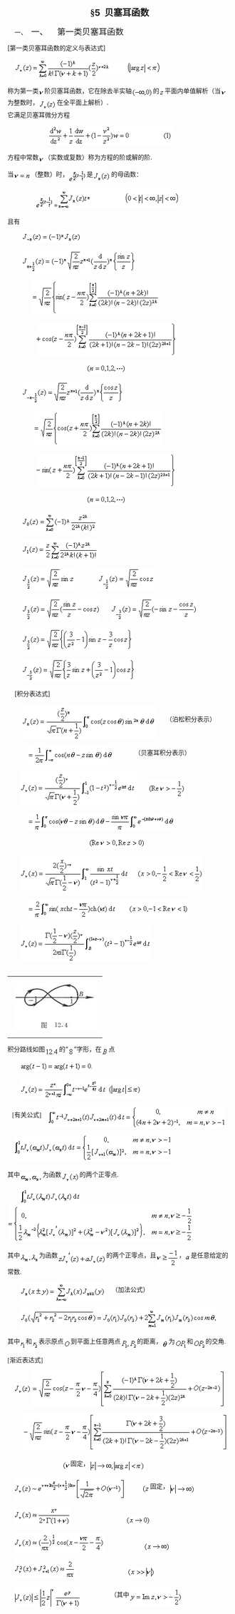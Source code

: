 <div class=Section1>
<p class=MsoNormal align=center style='text-align:center'><b><span lang=ZH-CN
style='font-size:15.0pt;font-family:宋体_GB2312'>§</span></b><b><span lang=EN-US
style='font-size:15.0pt'>5&nbsp; </span></b><b><span lang=ZH-CN
style='font-size:15.0pt;font-family:宋体_GB2312'>贝塞耳函数</span></b></p>
<p class=MsoNormal style='margin-left:36.0pt;text-indent:-24.0pt'><span
lang=EN-US>一、<span style='font:7.0pt "Times New Roman"'>&nbsp;&nbsp;&nbsp; </span></span><span
lang=ZH-CN style='font-size:14.0pt;font-family:宋体_GB2312'>一、</span><span
lang=EN-US style='font-size:7.0pt'>&nbsp;&nbsp;&nbsp;&nbsp;&nbsp;&nbsp;&nbsp; </span><span
lang=ZH-CN style='font-size:14.0pt;font-family:宋体_GB2312'>第一类贝塞耳函数</span></p>
<p class=MsoNormal><span lang=EN-US>[</span><span lang=ZH-CN style='font-family:
宋体_GB2312'>第一类贝塞耳函数的定义与表达式</span><span lang=EN-US>]</span></p>
<p class=MsoNormal><span lang=EN-US>&nbsp;&nbsp;&nbsp; </span><sub><span
lang=EN-US style='font-size:10.5pt'><img width=327 height=45
src="res/17e9d95da129bdd93c34fb6cc6aaaa52_5742_files/image002.gif"
u1:shapes="_x0000_i1025"></span></sub></p>
<p class=MsoNormal><span lang=ZH-CN style='font-family:宋体_GB2312'>称为第一类</span><sub><span
lang=EN-US style='font-size:10.5pt'><img width=13 height=15
src="res/17e9d95da129bdd93c34fb6cc6aaaa52_5742_files/image004.gif"
u1:shapes="_x0000_i1026" align=absmiddle></span></sub><span lang=ZH-CN
style='font-family:宋体_GB2312'>阶贝塞耳函数，它在除去半实轴</span><sub><span lang=EN-US
style='font-size:10.5pt'><img width=48 height=21
src="res/17e9d95da129bdd93c34fb6cc6aaaa52_5742_files/image006.gif"
u1:shapes="_x0000_i1027" align=absmiddle></span></sub><span lang=ZH-CN
style='font-family:宋体_GB2312'>的</span><sub><span lang=EN-US style='font-size:
10.5pt'><img width=12 height=13
src="res/17e9d95da129bdd93c34fb6cc6aaaa52_5742_files/image008.gif"
u1:shapes="_x0000_i1028" align=absmiddle></span></sub><span lang=ZH-CN
style='font-family:宋体_GB2312'>平面内单值解析（当</span><sub><span lang=EN-US
style='font-size:10.5pt'><img width=14 height=15
src="res/17e9d95da129bdd93c34fb6cc6aaaa52_5742_files/image010.gif"
u1:shapes="_x0000_i1029" align=absmiddle></span></sub><span lang=ZH-CN
style='font-family:宋体_GB2312'>为整数时，</span><sub><span lang=EN-US
style='font-size:10.5pt'><img width=41 height=24
src="res/17e9d95da129bdd93c34fb6cc6aaaa52_5742_files/image012.gif"
u1:shapes="_x0000_i1030" align=absmiddle></span></sub><span lang=ZH-CN
style='font-family:宋体_GB2312'>在全平面上解析）</span><span lang=EN-US>.<br>
</span><span lang=ZH-CN style='font-family:宋体_GB2312'>它满足贝塞耳微分方程</span></p>
<p class=MsoNormal><span lang=EN-US>&nbsp;&nbsp;&nbsp;&nbsp;&nbsp;&nbsp;&nbsp;&nbsp;&nbsp;&nbsp;&nbsp;&nbsp;&nbsp;&nbsp;&nbsp;&nbsp;&nbsp;&nbsp;&nbsp;&nbsp;&nbsp;&nbsp;
</span><sub><span lang=EN-US style='font-size:10.5pt'><img width=279 height=44
src="res/17e9d95da129bdd93c34fb6cc6aaaa52_5742_files/image014.gif"
u1:shapes="_x0000_i1031"></span></sub></p>
<p class=MsoNormal><span lang=ZH-CN style='font-family:宋体_GB2312'>方程中常数</span><sub><span
lang=EN-US style='font-size:10.5pt'><img width=13 height=15
src="res/17e9d95da129bdd93c34fb6cc6aaaa52_5742_files/image016.gif"
u1:shapes="_x0000_i1032" align=absmiddle></span></sub><span lang=ZH-CN
style='font-family:宋体_GB2312'>（实数或复数）称为方程的阶或解的阶</span><span lang=EN-US>.</span></p>
<p class=MsoNormal><span lang=ZH-CN style='font-family:宋体_GB2312'>当</span><sub><span
lang=EN-US style='font-size:10.5pt'><img width=39 height=15
src="res/17e9d95da129bdd93c34fb6cc6aaaa52_5742_files/image018.gif"
u1:shapes="_x0000_i1033" align=absmiddle></span></sub><span lang=ZH-CN
style='font-family:宋体_GB2312'>（整数）时，</span><sub><span lang=EN-US
style='font-size:10.5pt'><img width=41 height=29
src="res/17e9d95da129bdd93c34fb6cc6aaaa52_5742_files/image020.gif"
u1:shapes="_x0000_i1034" align=absmiddle></span></sub><span lang=ZH-CN
style='font-family:宋体_GB2312'>是</span><sub><span lang=EN-US style='font-size:
10.5pt'><img width=41 height=24
src="res/17e9d95da129bdd93c34fb6cc6aaaa52_5742_files/image022.gif"
u1:shapes="_x0000_i1035" align=absmiddle></span></sub><span lang=ZH-CN
style='font-family:宋体_GB2312'>的母函数：</span></p>
<p class=MsoNormal><span lang=EN-US>&nbsp;&nbsp;&nbsp;&nbsp;&nbsp;&nbsp;&nbsp;&nbsp;&nbsp;&nbsp;&nbsp;&nbsp;&nbsp;&nbsp;&nbsp;
</span><sub><span lang=EN-US style='font-size:10.5pt'><img width=41 height=29
src="res/17e9d95da129bdd93c34fb6cc6aaaa52_5742_files/image023.gif"
u1:shapes="_x0000_i1047"></span></sub><span lang=EN-US>=</span><sub><span
lang=EN-US style='font-size:10.5pt'><img width=272 height=45
src="res/17e9d95da129bdd93c34fb6cc6aaaa52_5742_files/image025.gif"
u1:shapes="_x0000_i1048"></span></sub></p>
<p class=MsoNormal><span lang=ZH-CN style='font-family:宋体_GB2312'>且有</span></p>
<p class=MsoNormal><span lang=EN-US>&nbsp;&nbsp;&nbsp;&nbsp;&nbsp;&nbsp;&nbsp; </span><sub><span
lang=EN-US style='font-size:10.5pt'><img width=135 height=24
src="res/17e9d95da129bdd93c34fb6cc6aaaa52_5742_files/image027.gif"
u1:shapes="_x0000_i1049"></span></sub></p>
<p class=MsoNormal><span lang=EN-US>&nbsp;&nbsp;&nbsp;&nbsp;&nbsp;&nbsp;&nbsp; </span><sub><span
lang=EN-US style='font-size:10.5pt'><img width=256 height=51
src="res/17e9d95da129bdd93c34fb6cc6aaaa52_5742_files/image029.gif"
u1:shapes="_x0000_i1050"></span></sub></p>
<p class=MsoNormal><span lang=EN-US>&nbsp;&nbsp;&nbsp;&nbsp;&nbsp;&nbsp;&nbsp;&nbsp;&nbsp;&nbsp;&nbsp;&nbsp;&nbsp;
</span><sub><span lang=EN-US style='font-size:10.5pt'><img width=287 height=77
src="res/17e9d95da129bdd93c34fb6cc6aaaa52_5742_files/image031.gif"
u1:shapes="_x0000_i1051"></span></sub></p>
<p class=MsoNormal><span lang=EN-US>&nbsp;&nbsp;&nbsp;&nbsp;&nbsp;&nbsp;&nbsp;&nbsp;&nbsp;&nbsp;&nbsp;&nbsp;&nbsp;&nbsp;&nbsp;
</span><sub><span lang=EN-US style='font-size:10.5pt'><img width=317 height=77
src="res/17e9d95da129bdd93c34fb6cc6aaaa52_5742_files/image033.gif"
u1:shapes="_x0000_i1052"></span></sub></p>
<p class=MsoNormal><span lang=EN-US>&nbsp;&nbsp;&nbsp;&nbsp;&nbsp;&nbsp;&nbsp;&nbsp;&nbsp;&nbsp;&nbsp;&nbsp;&nbsp;&nbsp;&nbsp;&nbsp;&nbsp;&nbsp;&nbsp;&nbsp;&nbsp;&nbsp;&nbsp;&nbsp;&nbsp;&nbsp;&nbsp;&nbsp;&nbsp;&nbsp;&nbsp;&nbsp;&nbsp;&nbsp;&nbsp;&nbsp;&nbsp;&nbsp;&nbsp;&nbsp;&nbsp;&nbsp;&nbsp;&nbsp;
</span><sub><span lang=EN-US style='font-size:10.5pt'><img width=91 height=21
src="res/17e9d95da129bdd93c34fb6cc6aaaa52_5742_files/image035.gif"
u1:shapes="_x0000_i1053"></span></sub></p>
<p class=MsoNormal><span lang=EN-US>&nbsp;&nbsp;&nbsp;&nbsp;&nbsp;&nbsp;&nbsp; </span><sub><span
lang=EN-US style='font-size:10.5pt'><img width=229 height=51
src="res/17e9d95da129bdd93c34fb6cc6aaaa52_5742_files/image037.gif"
u1:shapes="_x0000_i1054"></span></sub></p>
<p class=MsoNormal><span lang=EN-US>&nbsp;&nbsp;&nbsp;&nbsp;&nbsp;&nbsp;&nbsp;&nbsp;&nbsp;&nbsp;&nbsp;&nbsp;&nbsp;&nbsp;
</span><sub><span lang=EN-US style='font-size:10.5pt'><img width=289 height=77
src="res/17e9d95da129bdd93c34fb6cc6aaaa52_5742_files/image039.gif"
u1:shapes="_x0000_i1055"></span></sub></p>
<p class=MsoNormal><span lang=EN-US>&nbsp;&nbsp;&nbsp;&nbsp;&nbsp;&nbsp;&nbsp;&nbsp;&nbsp;&nbsp;&nbsp;&nbsp;&nbsp;&nbsp;&nbsp;
</span><sub><span lang=EN-US style='font-size:10.5pt'><img width=315 height=77
src="res/17e9d95da129bdd93c34fb6cc6aaaa52_5742_files/image041.gif"
u1:shapes="_x0000_i1056"></span></sub></p>
<p class=MsoNormal><span lang=EN-US>&nbsp;&nbsp;&nbsp;&nbsp;&nbsp;&nbsp;&nbsp;&nbsp;&nbsp;&nbsp;&nbsp;&nbsp;&nbsp;&nbsp;&nbsp;&nbsp;&nbsp;&nbsp;&nbsp;&nbsp;&nbsp;&nbsp;&nbsp;&nbsp;&nbsp;&nbsp;&nbsp;&nbsp;&nbsp;&nbsp;&nbsp;&nbsp;&nbsp;&nbsp;&nbsp;&nbsp;&nbsp;&nbsp;&nbsp;&nbsp;&nbsp;&nbsp;&nbsp;&nbsp;
</span><sub><span lang=EN-US style='font-size:10.5pt'><img width=91 height=21
src="res/17e9d95da129bdd93c34fb6cc6aaaa52_5742_files/image043.gif"
u1:shapes="_x0000_i1057"></span></sub></p>
<p class=MsoNormal><span lang=EN-US>&nbsp;&nbsp;&nbsp;&nbsp;&nbsp;&nbsp;&nbsp; </span><sub><span
lang=EN-US style='font-size:10.5pt'><img width=169 height=45
src="res/17e9d95da129bdd93c34fb6cc6aaaa52_5742_files/image045.gif"
u1:shapes="_x0000_i1058"></span></sub></p>
<p class=MsoNormal><span lang=EN-US>&nbsp;&nbsp;&nbsp;&nbsp;&nbsp; &nbsp;&nbsp;</span><sub><span
lang=EN-US style='font-size:10.5pt'><img width=171 height=45
src="res/17e9d95da129bdd93c34fb6cc6aaaa52_5742_files/image047.gif"
u1:shapes="_x0000_i1059"></span></sub></p>
<p class=MsoNormal><span lang=EN-US>&nbsp;&nbsp;&nbsp;&nbsp;&nbsp;&nbsp;&nbsp; </span><sub><span
lang=EN-US style='font-size:10.5pt'><img width=120 height=51
src="res/17e9d95da129bdd93c34fb6cc6aaaa52_5742_files/image049.gif"
u1:shapes="_x0000_i1060"></span></sub><span lang=EN-US>&nbsp;&nbsp;&nbsp;&nbsp;&nbsp;&nbsp;&nbsp;&nbsp;&nbsp;&nbsp;&nbsp;&nbsp;&nbsp;</span><sub><span
lang=EN-US style='font-size:10.5pt'><img width=128 height=51
src="res/17e9d95da129bdd93c34fb6cc6aaaa52_5742_files/image051.gif"
u1:shapes="_x0000_i1061"></span></sub></p>
<p class=MsoNormal><span lang=EN-US>&nbsp;&nbsp;&nbsp;&nbsp;&nbsp;&nbsp;&nbsp; </span><sub><span
lang=EN-US style='font-size:10.5pt'><img width=177 height=51
src="res/17e9d95da129bdd93c34fb6cc6aaaa52_5742_files/image053.gif"
u1:shapes="_x0000_i1062"></span></sub><span lang=EN-US>&nbsp;&nbsp;&nbsp;&nbsp;&nbsp;&nbsp;</span><sub><span
lang=EN-US style='font-size:10.5pt'><img width=195 height=51
src="res/17e9d95da129bdd93c34fb6cc6aaaa52_5742_files/image055.gif"
u1:shapes="_x0000_i1063"></span></sub></p>
<p class=MsoNormal><span lang=EN-US>&nbsp;&nbsp;&nbsp;&nbsp;&nbsp;&nbsp;&nbsp; </span><sub><span
lang=EN-US style='font-size:10.5pt'><img width=249 height=51
src="res/17e9d95da129bdd93c34fb6cc6aaaa52_5742_files/image057.gif"
u1:shapes="_x0000_i1064"></span></sub></p>
<p class=MsoNormal><span lang=EN-US>&nbsp;&nbsp;&nbsp;&nbsp;&nbsp;&nbsp;&nbsp; </span><sub><span
lang=EN-US style='font-size:10.5pt'><img width=255 height=51
src="res/17e9d95da129bdd93c34fb6cc6aaaa52_5742_files/image059.gif"
u1:shapes="_x0000_i1065"></span></sub></p>
<p class=MsoNormal><span lang=EN-US>&nbsp;&nbsp;&nbsp; [</span><span
lang=ZH-CN style='font-family:宋体_GB2312'>积分表达式</span><span lang=EN-US>]</span></p>
<p class=MsoNormal><span lang=EN-US>&nbsp;&nbsp;&nbsp;&nbsp;&nbsp;&nbsp;&nbsp; </span><sub><span
lang=EN-US style='font-size:10.5pt;font-family:宋体_GB2312'><img width=300
height=80 src="res/17e9d95da129bdd93c34fb6cc6aaaa52_5742_files/image061.gif"
u1:shapes="_x0000_i1066" align=absmiddle></span></sub><span lang=EN-US
style='font-family:宋体_GB2312'>&nbsp;&nbsp;&nbsp;&nbsp;&nbsp;&nbsp;&nbsp;</span><span
lang=ZH-CN style='font-family:宋体_GB2312'>（泊松积分表示）</span></p>
<p class=MsoNormal><span lang=EN-US style='font-family:宋体_GB2312'>&nbsp;&nbsp;&nbsp;&nbsp;&nbsp;&nbsp;&nbsp;&nbsp;&nbsp;&nbsp;&nbsp;&nbsp;
</span><sub><span lang=EN-US style='font-size:10.5pt;font-family:宋体_GB2312'><img
width=191 height=41 src="res/17e9d95da129bdd93c34fb6cc6aaaa52_5742_files/image063.gif"
u1:shapes="_x0000_i1067" align=absmiddle></span></sub><span lang=EN-US
style='font-family:宋体_GB2312'>&nbsp;&nbsp;&nbsp;&nbsp;&nbsp;&nbsp;&nbsp;&nbsp;&nbsp;&nbsp;&nbsp;&nbsp;&nbsp;&nbsp;</span><span
lang=ZH-CN style='font-family:宋体_GB2312'>（贝塞耳积分表示）</span></p>
<p class=MsoNormal><span lang=EN-US style='font-family:宋体_GB2312'>&nbsp;&nbsp;&nbsp;&nbsp;&nbsp;&nbsp;&nbsp;
</span><sub><span lang=EN-US style='font-size:10.5pt;font-family:宋体_GB2312'><img
width=260 height=80 src="res/17e9d95da129bdd93c34fb6cc6aaaa52_5742_files/image065.gif"
u1:shapes="_x0000_i1068" align=absmiddle></span></sub><span lang=EN-US
style='font-family:宋体_GB2312'>&nbsp;&nbsp;&nbsp;&nbsp;&nbsp;&nbsp;&nbsp;&nbsp;</span><sub><span
lang=EN-US style='font-size:10.5pt;font-family:宋体_GB2312'><img width=84
height=41 src="res/17e9d95da129bdd93c34fb6cc6aaaa52_5742_files/image067.gif"
u1:shapes="_x0000_i1069" align=absmiddle></span></sub></p>
<p class=MsoNormal><span lang=EN-US style='font-family:宋体_GB2312'>&nbsp;&nbsp; &nbsp;&nbsp;&nbsp;&nbsp;&nbsp;&nbsp;&nbsp;&nbsp;&nbsp;&nbsp;</span><sub><span
lang=EN-US style='font-size:10.5pt;font-family:宋体_GB2312'><img width=329
height=41 src="res/17e9d95da129bdd93c34fb6cc6aaaa52_5742_files/image069.gif"
u1:shapes="_x0000_i1070"></span></sub></p>
<p class=MsoNormal><span lang=EN-US style='font-family:宋体_GB2312'>&nbsp;&nbsp;&nbsp;&nbsp;&nbsp;&nbsp;&nbsp;&nbsp;&nbsp;&nbsp;&nbsp;&nbsp;&nbsp;&nbsp;&nbsp;&nbsp;&nbsp;&nbsp;&nbsp;&nbsp;&nbsp;&nbsp;&nbsp;&nbsp;&nbsp;&nbsp;&nbsp;&nbsp;&nbsp;&nbsp;&nbsp;&nbsp;&nbsp;&nbsp;&nbsp;&nbsp;&nbsp;&nbsp;&nbsp;&nbsp;&nbsp;&nbsp;&nbsp;&nbsp;&nbsp;&nbsp;&nbsp;&nbsp;&nbsp;&nbsp;&nbsp;
</span><sub><span lang=EN-US style='font-size:10.5pt;font-family:宋体_GB2312'><img
width=128 height=21 src="res/17e9d95da129bdd93c34fb6cc6aaaa52_5742_files/image071.gif"
u1:shapes="_x0000_i1071"></span></sub></p>
<p class=MsoNormal><span lang=EN-US style='font-family:宋体_GB2312'>&nbsp;&nbsp;&nbsp;&nbsp;&nbsp;&nbsp;&nbsp;
</span><sub><span lang=EN-US style='font-size:10.5pt;font-family:宋体_GB2312'><img
width=412 height=80 src="res/17e9d95da129bdd93c34fb6cc6aaaa52_5742_files/image073.gif"
u1:shapes="_x0000_i1072"></span></sub></p>
<p class=MsoNormal><span lang=EN-US style='font-family:宋体_GB2312'>&nbsp;&nbsp;&nbsp;&nbsp;&nbsp;&nbsp;&nbsp;&nbsp;&nbsp;&nbsp;&nbsp;&nbsp;
</span><sub><span lang=EN-US style='font-size:10.5pt;font-family:宋体_GB2312'><img
width=361 height=41 src="res/17e9d95da129bdd93c34fb6cc6aaaa52_5742_files/image075.gif"
u1:shapes="_x0000_i1073"></span></sub></p>
<p class=MsoNormal><span lang=EN-US style='font-family:宋体_GB2312'>&nbsp;&nbsp;&nbsp;&nbsp;&nbsp;&nbsp;&nbsp;
</span><sub><span lang=EN-US style='font-size:10.5pt;font-family:宋体_GB2312'><img
width=295 height=80 src="res/17e9d95da129bdd93c34fb6cc6aaaa52_5742_files/image077.gif"
u1:shapes="_x0000_i1074"></span></sub></p>
<div>
<table cellspacing=0 cellpadding=0 hspace=0 vspace=0 align=left>
 <tr>
  <td valign=top align=left style='padding-top:0mm;padding-right:9.0pt;
  padding-bottom:0mm;padding-left:9.0pt'>
  <div>
  <p class=MsoNormal><span lang=EN-US style='font-family:宋体_GB2312'><img
  width=189 height=105
  src="res/17e9d95da129bdd93c34fb6cc6aaaa52_5742_files/image079.jpg"
  u1:shapes="_x0000_i1075"></span></p>
  </div>
  </td>
 </tr>
</table>
</div>
<pre><span lang=EN-US style='font-family:宋体_GB2312'>&nbsp;&nbsp;&nbsp;&nbsp;&nbsp;&nbsp;&nbsp;&nbsp;&nbsp;&nbsp; </span><sub><span
lang=EN-US style='font-size:10.5pt;font-family:宋体_GB2312'><img width=93
height=41 src="res/17e9d95da129bdd93c34fb6cc6aaaa52_5742_files/image081.gif"
u1:shapes="_x0000_i1076" align=absmiddle></span></sub><span lang=ZH-CN
style='font-family:宋体_GB2312'>在</span><sub><span lang=EN-US style='font-size:
10.5pt;font-family:宋体_GB2312'><img width=16 height=16
src="res/17e9d95da129bdd93c34fb6cc6aaaa52_5742_files/image083.gif"
u1:shapes="_x0000_i1077" align=absmiddle></span></sub><span lang=ZH-CN
style='font-family:宋体_GB2312'>点，</span><sub><span lang=EN-US style='font-size:
10.5pt;font-family:宋体_GB2312'><img width=100 height=23
src="res/17e9d95da129bdd93c34fb6cc6aaaa52_5742_files/image085.gif"
u1:shapes="_x0000_i1078" align=absmiddle></span></sub></pre>
<p class=MsoNormal><span lang=ZH-CN style='font-family:宋体_GB2312'>积分路线如图</span><sub><span
lang=EN-US style='font-size:10.5pt;font-family:宋体_GB2312'><img width=32
height=19 src="res/17e9d95da129bdd93c34fb6cc6aaaa52_5742_files/image087.gif"
u1:shapes="_x0000_i1079" align=absmiddle></span></sub><span lang=ZH-CN
style='font-family:宋体_GB2312'>的</span><span lang=EN-US>“</span><sub><span
lang=EN-US style='font-size:10.5pt;font-family:宋体_GB2312'><img width=13
height=19 src="res/17e9d95da129bdd93c34fb6cc6aaaa52_5742_files/image089.gif"
u1:shapes="_x0000_i1080" align=absmiddle></span></sub><span lang=EN-US>”</span><span
lang=ZH-CN style='font-family:宋体_GB2312'>字形，在</span><sub><span lang=EN-US
style='font-size:10.5pt;font-family:宋体_GB2312'><img width=16 height=16
src="res/17e9d95da129bdd93c34fb6cc6aaaa52_5742_files/image091.gif"
u1:shapes="_x0000_i1081" align=absmiddle></span></sub><span lang=ZH-CN
style='font-family:宋体_GB2312'>点</span></p>
<pre><span lang=EN-US style='font-family:宋体_GB2312'>&nbsp;&nbsp;&nbsp;&nbsp;&nbsp;&nbsp;&nbsp; </span><sub><span
lang=EN-US style='font-size:10.5pt;font-family:宋体_GB2312'><img width=167
height=21 src="res/17e9d95da129bdd93c34fb6cc6aaaa52_5742_files/image093.gif"
u1:shapes="_x0000_i1082"></span></sub></pre><pre><span lang=EN-US
style='font-family:宋体_GB2312'>&nbsp;&nbsp;&nbsp;&nbsp;&nbsp;&nbsp;&nbsp;&nbsp;</span><sub><span
lang=EN-US style='font-size:10.5pt;font-family:宋体_GB2312'><img width=273
height=43 src="res/17e9d95da129bdd93c34fb6cc6aaaa52_5742_files/image095.gif"
u1:shapes="_x0000_i1083"></span></sub></pre>
<p class=MsoNormal align=left style='text-align:left'><span lang=EN-US
style='font-family:宋体_GB2312'>&nbsp;&nbsp; [</span><span lang=ZH-CN
style='font-family:宋体_GB2312'>有关公式</span><span lang=EN-US style='font-family:
宋体_GB2312'>]&nbsp;&nbsp;&nbsp; </span><sub><span lang=EN-US style='font-size:
10.5pt;font-family:宋体_GB2312'><img width=401 height=48
src="res/17e9d95da129bdd93c34fb6cc6aaaa52_5742_files/image097.gif"
u1:shapes="_x0000_i1084" align=absmiddle></span></sub></p>
<p class=MsoNormal><span lang=EN-US style='font-family:宋体_GB2312'>&nbsp;&nbsp;&nbsp;
</span><sub><span lang=EN-US style='font-size:10.5pt;font-family:宋体_GB2312'><img
width=355 height=61 src="res/17e9d95da129bdd93c34fb6cc6aaaa52_5742_files/image099.gif"
u1:shapes="_x0000_i1085"></span></sub></p>
<p class=MsoNormal><span lang=ZH-CN style='font-family:宋体_GB2312'>其中</span><sub><span
lang=EN-US style='font-size:10.5pt;font-family:宋体_GB2312'><img width=51
height=24 src="res/17e9d95da129bdd93c34fb6cc6aaaa52_5742_files/image101.gif"
u1:shapes="_x0000_i1086" align=absmiddle></span></sub><span lang=ZH-CN
style='font-family:宋体_GB2312'>为函数</span><sub><span lang=EN-US style='font-size:
10.5pt;font-family:宋体_GB2312'><img width=41 height=24
src="res/17e9d95da129bdd93c34fb6cc6aaaa52_5742_files/image103.gif"
u1:shapes="_x0000_i1087" align=absmiddle></span></sub><span lang=ZH-CN
style='font-family:宋体_GB2312'>的两个正零点</span><span lang=EN-US style='font-family:
宋体_GB2312'>.</span></p>
<p class=MsoNormal><span lang=EN-US style='font-family:宋体_GB2312'>&nbsp;&nbsp;&nbsp;&nbsp;&nbsp;&nbsp;&nbsp;
</span><sub><span lang=EN-US style='font-size:10.5pt;font-family:宋体_GB2312'><img
width=137 height=37 src="res/17e9d95da129bdd93c34fb6cc6aaaa52_5742_files/image105.gif"
u1:shapes="_x0000_i1088" align=absmiddle><img width=416 height=83
src="res/17e9d95da129bdd93c34fb6cc6aaaa52_5742_files/image107.gif"
u1:shapes="_x0000_i1089" align=absmiddle></span></sub></p>
<p class=MsoNormal><span lang=ZH-CN style='font-family:宋体_GB2312'>其中</span><sub><span
lang=EN-US style='font-size:10.5pt;font-family:宋体_GB2312'><img width=43
height=23 src="res/17e9d95da129bdd93c34fb6cc6aaaa52_5742_files/image109.gif"
u1:shapes="_x0000_i1090" align=absmiddle></span></sub><span lang=ZH-CN
style='font-family:宋体_GB2312'>为函数</span><sub><span lang=EN-US style='font-size:
10.5pt;font-family:宋体_GB2312'><img width=109 height=31
src="res/17e9d95da129bdd93c34fb6cc6aaaa52_5742_files/image111.gif"
u1:shapes="_x0000_i1091" align=absmiddle></span></sub><span lang=ZH-CN
style='font-family:宋体_GB2312'>的两个正零点，且</span><sub><span lang=EN-US
style='font-size:10.5pt;font-family:宋体_GB2312'><img width=51 height=41
src="res/17e9d95da129bdd93c34fb6cc6aaaa52_5742_files/image113.gif"
u1:shapes="_x0000_i1092" align=absmiddle></span></sub><span lang=ZH-CN
style='font-family:宋体_GB2312'>，</span><sub><span lang=EN-US style='font-size:
10.5pt;font-family:宋体_GB2312'><img width=13 height=15
src="res/17e9d95da129bdd93c34fb6cc6aaaa52_5742_files/image115.gif"
u1:shapes="_x0000_i1093" align=absmiddle></span></sub><span lang=ZH-CN
style='font-family:宋体_GB2312'>是任意给定的常数</span><span lang=EN-US style='font-family:
宋体_GB2312'>.</span></p>
<p class=MsoNormal><span lang=EN-US style='font-family:宋体_GB2312'>&nbsp;&nbsp;&nbsp;&nbsp;&nbsp;&nbsp;&nbsp;
</span><sub><span lang=EN-US style='font-size:10.5pt;font-family:宋体_GB2312'><img
width=192 height=45 src="res/17e9d95da129bdd93c34fb6cc6aaaa52_5742_files/image117.gif"
u1:shapes="_x0000_i1094" align=absmiddle></span></sub><span lang=EN-US
style='font-family:宋体_GB2312'>&nbsp;&nbsp;&nbsp;&nbsp;</span><span lang=ZH-CN
style='font-family:宋体_GB2312'>（加法公式）</span></p>
<p class=MsoNormal><span lang=EN-US style='font-family:宋体_GB2312'>&nbsp;&nbsp;&nbsp;&nbsp;&nbsp;&nbsp;&nbsp;
</span><sub><span lang=EN-US style='font-size:10.5pt;font-family:宋体_GB2312'><img
width=444 height=45 src="res/17e9d95da129bdd93c34fb6cc6aaaa52_5742_files/image119.gif"
u1:shapes="_x0000_i1095"></span></sub></p>
<p class=MsoNormal><span lang=ZH-CN style='font-family:宋体_GB2312'>其中</span><sub><span
lang=EN-US style='font-size:10.5pt;font-family:宋体_GB2312'><img width=13
height=23 src="res/17e9d95da129bdd93c34fb6cc6aaaa52_5742_files/image121.gif"
u1:shapes="_x0000_i1096" align=absmiddle></span></sub><span lang=ZH-CN
style='font-family:宋体_GB2312'>和</span><sub><span lang=EN-US style='font-size:
10.5pt;font-family:宋体_GB2312'><img width=15 height=23
src="res/17e9d95da129bdd93c34fb6cc6aaaa52_5742_files/image123.gif"
u1:shapes="_x0000_i1097" align=absmiddle></span></sub><span lang=ZH-CN
style='font-family:宋体_GB2312'>表示原点</span><sub><span lang=EN-US
style='font-size:10.5pt;font-family:宋体_GB2312'><img width=16 height=19
src="res/17e9d95da129bdd93c34fb6cc6aaaa52_5742_files/image125.gif"
u1:shapes="_x0000_i1098" align=absmiddle></span></sub><span lang=ZH-CN
style='font-family:宋体_GB2312'>到平面上任意两点</span><sub><span lang=EN-US
style='font-size:10.5pt;font-family:宋体_GB2312'><img width=37 height=23
src="res/17e9d95da129bdd93c34fb6cc6aaaa52_5742_files/image127.gif"
u1:shapes="_x0000_i1099" align=absmiddle></span></sub><span lang=ZH-CN
style='font-family:宋体_GB2312'>的距离，</span><sub><span lang=EN-US
style='font-size:10.5pt;font-family:宋体_GB2312'><img width=15 height=20
src="res/17e9d95da129bdd93c34fb6cc6aaaa52_5742_files/image129.gif"
u1:shapes="_x0000_i1100" align=absmiddle></span></sub><span lang=ZH-CN
style='font-family:宋体_GB2312'>为</span><sub><span lang=EN-US style='font-size:
10.5pt;font-family:宋体_GB2312'><img width=27 height=23
src="res/17e9d95da129bdd93c34fb6cc6aaaa52_5742_files/image131.gif"
u1:shapes="_x0000_i1101" align=absmiddle></span></sub><span lang=ZH-CN
style='font-family:宋体_GB2312'>和</span><sub><span lang=EN-US style='font-size:
10.5pt;font-family:宋体_GB2312'><img width=28 height=23
src="res/17e9d95da129bdd93c34fb6cc6aaaa52_5742_files/image133.gif"
u1:shapes="_x0000_i1102" align=absmiddle></span></sub><span lang=ZH-CN
style='font-family:宋体_GB2312'>的交角</span><span lang=EN-US style='font-family:
宋体_GB2312'>.</span></p>
<p class=MsoNormal><span lang=EN-US style='font-family:宋体_GB2312'>[</span><span
lang=ZH-CN style='font-family:宋体_GB2312'>渐近表达式</span><span lang=EN-US
style='font-family:宋体_GB2312'>]</span></p>
<p class=MsoNormal><span lang=EN-US style='font-family:宋体_GB2312'>&nbsp;&nbsp;&nbsp;
</span><sub><span lang=EN-US style='font-size:10.5pt;font-family:宋体_GB2312'><img
width=41 height=24 src="res/17e9d95da129bdd93c34fb6cc6aaaa52_5742_files/image135.gif"
u1:shapes="_x0000_i1103" align=absmiddle><img width=432 height=83
src="res/17e9d95da129bdd93c34fb6cc6aaaa52_5742_files/image137.gif"
u1:shapes="_x0000_i1104" align=absmiddle></span></sub></p>
<p class=MsoNormal><span lang=EN-US style='font-family:宋体_GB2312'>&nbsp;&nbsp;&nbsp;&nbsp;&nbsp;&nbsp;&nbsp;&nbsp;&nbsp;
</span><sub><span lang=EN-US style='font-size:10.5pt;font-family:宋体_GB2312'><img
width=459 height=83 src="res/17e9d95da129bdd93c34fb6cc6aaaa52_5742_files/image139.gif"
u1:shapes="_x0000_i1105"></span></sub></p>
<p class=MsoNormal><span lang=EN-US style='font-family:宋体_GB2312'>&nbsp;&nbsp;&nbsp;&nbsp;&nbsp;&nbsp;&nbsp;&nbsp;&nbsp;&nbsp;&nbsp;&nbsp;&nbsp;&nbsp;&nbsp;&nbsp;&nbsp;&nbsp;&nbsp;&nbsp;&nbsp;&nbsp;&nbsp;&nbsp;&nbsp;&nbsp;&nbsp;&nbsp;&nbsp;&nbsp;&nbsp;&nbsp;&nbsp;&nbsp;
</span><sub><span lang=EN-US style='font-size:10.5pt;font-family:宋体_GB2312'><img
width=19 height=21 src="res/17e9d95da129bdd93c34fb6cc6aaaa52_5742_files/image141.gif"
u1:shapes="_x0000_i1106" align=absmiddle></span></sub><span lang=ZH-CN
style='font-family:宋体_GB2312'>固定，</span><sub><span lang=EN-US style='font-size:
10.5pt;font-family:宋体_GB2312'><img width=125 height=27
src="res/17e9d95da129bdd93c34fb6cc6aaaa52_5742_files/image143.gif"
u1:shapes="_x0000_i1107" align=absmiddle></span></sub></p>
<p class=MsoNormal><span lang=EN-US style='font-family:宋体_GB2312'>&nbsp;&nbsp;&nbsp;
</span><sub><span lang=EN-US style='font-size:10.5pt;font-family:宋体_GB2312'><img
width=249 height=48 src="res/17e9d95da129bdd93c34fb6cc6aaaa52_5742_files/image145.gif"
u1:shapes="_x0000_i1108" align=absmiddle></span></sub><span lang=EN-US
style='font-family:宋体_GB2312'>&nbsp;&nbsp;&nbsp;&nbsp;&nbsp;&nbsp;&nbsp;&nbsp;&nbsp;&nbsp;&nbsp;</span><sub><span
lang=EN-US style='font-size:10.5pt;font-family:宋体_GB2312'><img width=19
height=21 src="res/17e9d95da129bdd93c34fb6cc6aaaa52_5742_files/image147.gif"
u1:shapes="_x0000_i1109" align=absmiddle></span></sub><span lang=ZH-CN
style='font-family:宋体_GB2312'>固定，</span><sub><span lang=EN-US style='font-size:
10.5pt;font-family:宋体_GB2312'><img width=59 height=27
src="res/17e9d95da129bdd93c34fb6cc6aaaa52_5742_files/image149.gif"
u1:shapes="_x0000_i1110" align=absmiddle></span></sub></p>
<p class=MsoNormal><span lang=EN-US style='font-family:宋体_GB2312'>&nbsp;&nbsp;&nbsp;
</span><sub><span lang=EN-US style='font-size:10.5pt;font-family:宋体_GB2312'><img
width=129 height=44 src="res/17e9d95da129bdd93c34fb6cc6aaaa52_5742_files/image151.gif"
u1:shapes="_x0000_i1111"></span></sub><span lang=EN-US style='font-family:宋体_GB2312'>&nbsp;&nbsp;&nbsp;&nbsp;&nbsp;&nbsp;&nbsp;&nbsp;&nbsp;&nbsp;&nbsp;&nbsp;&nbsp;&nbsp;&nbsp;&nbsp;&nbsp;&nbsp;&nbsp;&nbsp;&nbsp;&nbsp;&nbsp;&nbsp;&nbsp;&nbsp;&nbsp;&nbsp;&nbsp;&nbsp;&nbsp;&nbsp;&nbsp;&nbsp;&nbsp;</span><sub><span
lang=EN-US style='font-size:10.5pt;font-family:宋体_GB2312'><img width=56
height=21 src="res/17e9d95da129bdd93c34fb6cc6aaaa52_5742_files/image153.gif"
u1:shapes="_x0000_i1112"></span></sub></p>
<p class=MsoNormal><span lang=EN-US style='font-family:宋体_GB2312'>&nbsp;&nbsp;&nbsp;
</span><sub><span lang=EN-US style='font-size:10.5pt;font-family:宋体_GB2312'><img
width=204 height=41 src="res/17e9d95da129bdd93c34fb6cc6aaaa52_5742_files/image155.gif"
u1:shapes="_x0000_i1113"></span></sub><span lang=EN-US style='font-family:宋体_GB2312'>&nbsp;&nbsp;&nbsp;&nbsp;&nbsp;&nbsp;&nbsp;&nbsp;&nbsp;&nbsp;&nbsp;&nbsp;&nbsp;&nbsp;&nbsp;&nbsp;&nbsp;&nbsp;&nbsp;&nbsp;&nbsp;&nbsp;&nbsp;&nbsp;&nbsp;</span><sub><span
lang=EN-US style='font-size:10.5pt;font-family:宋体_GB2312'><img width=60
height=21 src="res/17e9d95da129bdd93c34fb6cc6aaaa52_5742_files/image157.gif"
u1:shapes="_x0000_i1114"></span></sub></p>
<p class=MsoNormal><span lang=EN-US style='font-family:宋体_GB2312'>&nbsp;&nbsp;&nbsp;
</span><sub><span lang=EN-US style='font-size:10.5pt;font-family:宋体_GB2312'><img
width=139 height=41 src="res/17e9d95da129bdd93c34fb6cc6aaaa52_5742_files/image159.gif"
u1:shapes="_x0000_i1115"></span></sub><span lang=EN-US style='font-family:宋体_GB2312'>&nbsp;&nbsp;&nbsp;&nbsp;&nbsp;&nbsp;&nbsp;&nbsp;&nbsp;&nbsp;&nbsp;&nbsp;&nbsp;&nbsp;&nbsp;&nbsp;&nbsp;&nbsp;&nbsp;&nbsp;&nbsp;&nbsp;&nbsp;&nbsp;&nbsp;&nbsp;&nbsp;&nbsp;&nbsp;&nbsp;&nbsp;&nbsp;&nbsp;</span><sub><span
lang=EN-US style='font-size:10.5pt;font-family:宋体_GB2312'><img width=64
height=27 src="res/17e9d95da129bdd93c34fb6cc6aaaa52_5742_files/image161.gif"
u1:shapes="_x0000_i1116"></span></sub></p>
<p class=MsoNormal><span lang=EN-US style='font-family:宋体_GB2312'>&nbsp;&nbsp;&nbsp;
</span><sub><span lang=EN-US style='font-size:10.5pt;font-family:宋体_GB2312'><img
width=151 height=49 src="res/17e9d95da129bdd93c34fb6cc6aaaa52_5742_files/image163.gif"
u1:shapes="_x0000_i1117" align=absmiddle></span></sub><span lang=EN-US
style='font-family:宋体_GB2312'>&nbsp;&nbsp;&nbsp;&nbsp;&nbsp;&nbsp;&nbsp;&nbsp;&nbsp;&nbsp;&nbsp;&nbsp;&nbsp;&nbsp;&nbsp;&nbsp;&nbsp;&nbsp;&nbsp;</span><span
lang=ZH-CN style='font-family:宋体_GB2312'>（其中</span><sub><span lang=EN-US
style='font-size:10.5pt;font-family:宋体_GB2312'><img width=119 height=41
src="res/17e9d95da129bdd93c34fb6cc6aaaa52_5742_files/image165.gif"
u1:shapes="_x0000_i1118" align=absmiddle></span></sub></p>
</div>
